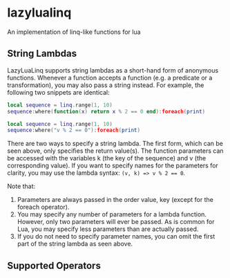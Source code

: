 lazylualinq
===========

An implementation of linq-like functions for lua

String Lambdas
--------------

LazyLuaLinq supports string lambdas as a short-hand form of anonymous functions. Whenever a function accepts a function (e.g. a predicate or a transformation), you may also pass a string instead. For example, the following two snippets are identical:

```lua
local sequence = linq.range(1, 10)
sequence:where(function(x) return x % 2 == 0 end):foreach(print)
```

```lua
local sequence = linq.range(1, 10)
sequence:where("v % 2 == 0"):foreach(print)
```

There are two ways to specify a string lambda. The first form, which can be seen above, only specifies the return value(s). The function parameters can be accessed with the variables k (the key of the sequence) and v (the corresponding value). If you want to specify names for the parameters for clarity, you may use the lambda syntax: `(v, k) => v % 2 == 0`.

Note that: 

1. Parameters are always passed in the order value, key (except for the foreach operator).
2. You may specify any number of parameters for a lambda function. However, only two parameters will ever be passed. As is common for Lua, you may specify less parameters than are actually passed.
3. If you do not need to specify parameter names, you can omit the first part of the string lambda as seen above.

Supported Operators
-------------------

